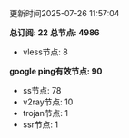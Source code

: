 更新时间2025-07-26 11:57:04

**总订阅: 22**
**总节点: 4986**
- vless节点: 8

**google ping有效节点: 90**
- ss节点: 78
- v2ray节点: 10
- trojan节点: 1
- ssr节点: 1
